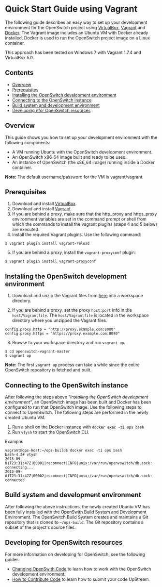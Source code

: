 # Quick Start Guide using Vagrant

The following guide describes an easy way to set up your development environment for the OpenSwitch project using  [VirtualBox](https://www.virtualbox.org/), [Vagrant](https://www.vagrantup.com/) and [Docker](https://www.docker.com).  The Vagrant image includes an Ubuntu VM with Docker already installed. Docker is used to run the OpenSwitch project image on a Linux container.

This approach has been tested on Windows 7 with Vagrant 1.7.4 and VirtualBox 5.0.

## Contents

- [Overview](#overview)
- [Prerequisites](#prerequisites)
- [Installing the OpenSwitch development environment](#installing-the-openswitch-development-environment)
- [Connecting to the OpenSwitch instance](#connecting-to-the-openswitch-instance)
- [Build system and development environment](#build-system-and-development-environment)
- [Developing nfor OpenSwitch resources](#developing-for-openswitch-resources)

## Overview
This guide shows you how to set up your development environment with the following components:
* A VM running Ubuntu with the OpenSwitch development environment.
* An OpenSwitch x86_64 image built and ready to be used.
* An instance of OpenSwitch (the x86_64 image) running inside a Docker container.

**Note:** The default username/password for the VM is vagrant/vagrant.

## Prerequisites
1. Download and install [VirtualBox](https://www.virtualbox.org/).
2. Download and install [Vagrant](https://www.vagrantup.com/).
3. If you are behind a proxy, make sure that the http_proxy and https_proxy environment variables are set in the command prompt or shell from which the commands to install the vagrant plugins (steps 4 and 5 below) are executed.
4. Install the required Vagrant plugins. Use the following command:
```
$ vagrant plugin install vagrant-reload
```
5. If you are behind a proxy, install the `vagrant-proxyconf` plugin:
```
$ vagrant plugin install vagrant-proxyconf
```

## Installing the OpenSwitch development environment

1. Download and unzip the Vagrant files from [here](https://archive.openswitch.net/vagrant/ops-vagrant.zip) into a workspace directory.

2. If you are behind a proxy, set the proxy `host:port` info in the `host/Vagrantfile`. The `host/Vagrantfile` is located in the workspace directory where you unzipped the Vagrant files.
```
config.proxy.http = "http://proxy.example.com:8080"
config.proxy.https = "https://proxy.example.com:8080"
```
3. Browse to your workspace directory and run `vagrant up`.
```
$ cd openswitch-vagrant-master
$ vagrant up
```
**Note:** The first `vagrant up` process can take a while since the entire OpenSwitch repository is fetched and built.

## Connecting to the OpenSwitch instance
After following the steps above *"Installing the OpenSwitch development environment"*, an OpenSwitch image has been built and Docker has been configured to run that OpenSwitch image. Use the following steps to connect to OpenSwitch. The following steps are performed in the newly created Ubuntu VM.

1. Run a shell on the Docker instance with `docker exec -ti ops bash`
2. Run `vtysh` to start the OpenSwitch  CLI.

Example:

```
vagrant@ops-host:~/ops-build$ docker exec -ti ops bash
bash-4.3# vtysh
2015-09-01T23:31:47Z|00001|reconnect|INFO|unix:/var/run/openvswitch/db.sock: connecting...
2015-09-01T23:31:47Z|00002|reconnect|INFO|unix:/var/run/openvswitch/db.sock: connected
```

## Build system and development environment
After following the above instructions, the newly created Ubuntu VM has been fully installed with the OpenSwith Build System and Development Environment. The OpenSwitch Build System creates and maintains a Git repository that is cloned to `~/ops-build`. The Git repository contains a subset of the project's source files.


## Developing for OpenSwitch resources
For more information on developing for OpenSwitch, see the following guides:
* [Changing OpenSwith Code](changing-openswitch-code) to learn how to work with the OpenSwitch development environment.
* [How to Contribute Code](contribute-code) to learn how to submit your code UpStream.
